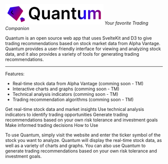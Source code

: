 ![Quantum Header](src/lib/assets/quantum_text.svg)
_Your favorite Trading Companion_

Quantum is an open source web app that uses SvelteKit and D3 to give trading recommendations based on stock market data from Alpha Vantage. Quantum provides a user-friendly interface for viewing and analyzing stock data, and it also provides a variety of tools for generating trading recommendations.

<hr>
Features:

- Real-time stock data from Alpha Vantage (comming soon - TM)
- Interactive charts and graphs (comming soon - TM)
- Technical analysis indicators (comming soon - TM)
- Trading recommendation algorithms (comming soon - TM)

Get real-time stock data and market insights
Use technical analysis indicators to identify trading opportunities
Generate trading recommendations based on your own risk tolerance and investment goals
Make informed trading decisions
How to Use

To use Quantum, simply visit the website and enter the ticker symbol of the stock you want to analyze. Quantum will display the real-time stock data, as well as a variety of charts and graphs. You can also use Quantum to generate trading recommendations based on your own risk tolerance and investment goals.
